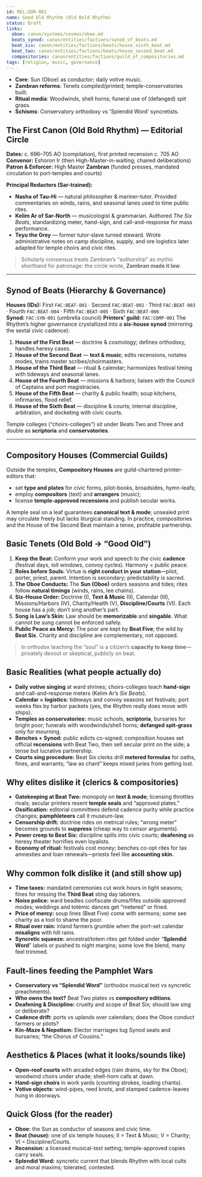 ```yaml
---
id: REL:GDR-001
name: Good Old Rhythm (Old Bold Rhythm)
status: Draft
links:
  oboe: canon/systems/cosmos/oboe.md
  beats_synod: canon/entities/factions/synod_of_beats.md
  beat_six: canon/entities/factions/beats/house_sixth_beat.md
  beat_two: canon/entities/factions/beats/house_second_beat.md
  compositories: canon/entities/factions/guild_of_compositories.md
tags: [religion, music, governance]
---
```


- **Core**: Sun (Oboe) as conductor; daily votive music.
- **Zambran reforms**: Tenets compiled/printed; temple-conservatories built.
- **Ritual media**: Woodwinds, shell horns; funeral use of (defanged) spit grass.
- **Schisms**: Conservatory orthodoxy vs 'Splendid Word' syncretists.

## The First Canon (Old Bold Rhythm) — Editorial Circle

**Dates:** c. 696–705 AO (compilation), first printed recension c. 705 AO  
**Convenor:** Eshoron Ir (then High-Master-in-waiting; chaired deliberations)  
**Patron & Enforcer:** High Master **Zambran** (funded presses, mandated circulation to port-temples and courts)

**Principal Redactors (Sar-trained):**
- **Nasha of Tau-Hi** — natural philosopher & mariner-tutor. Provided commentaries on winds, rains, and seasonal lanes used to time public rites.
- **Kelim Ar of Sar-North** — musicologist & grammarian. Authored *The Six Beats*, standardizing meter, hand-sign, and call-and-response for mass performance.
- **Teyu the Grey** — former tutor-slave turned steward. Wrote administrative notes on camp discipline, supply, and ore logistics later adapted for temple choirs and civic rites.

> Scholarly consensus treats Zambran’s “authorship” as mythic shorthand for patronage: the circle wrote, **Zambran made it law**.

---

## Synod of Beats (Hierarchy & Governance)
**Houses (IDs):** First `FAC:BEAT-001` · Second `FAC:BEAT-002` · Third `FAC:BEAT-003` · Fourth `FAC:BEAT-004` · Fifth `FAC:BEAT-005` · Sixth `FAC:BEAT-006`  
**Synod:** `FAC:SYN-001` (umbrella council)
**Printers’ guild:** `FAC:COMP-001`
The Rhythm’s higher governance crystallized into a **six-house synod** (mirroring the sextal civic cadence):

1. **House of the First Beat** — doctrine & cosmology; defines orthodoxy, handles heresy cases.
2. **House of the Second Beat** — **text & music**; edits recensions, notates modes, trains master scribes/choirmasters.
3. **House of the Third Beat** — ritual & calendar; harmonizes festival timing with tideways and seasonal lanes.
4. **House of the Fourth Beat** — missions & harbors; liaises with the Council of Captains and port magistracies.
5. **House of the Fifth Beat** — charity & public health; soup kitchens, infirmaries, flood relief.
6. **House of the Sixth Beat** — discipline & courts; internal discipline, arbitration, and docketing with civic courts.

Temple colleges (“choirs-colleges”) sit under Beats Two and Three and double as **scriptoria** and **conservatories**.

---

## Compository Houses (Commercial Guilds)

Outside the temples, **Compository Houses** are guild-chartered printer-editors that:
- set **type and plates** for civic forms, pilot-books, broadsides, hymn-leafs;
- employ **compositors** (text) and **arrangers** (music);  
- license **temple-approved recensions** and publish secular works.

A temple seal on a leaf guarantees **canonical text & mode**; unsealed print may circulate freely but lacks liturgical standing. In practice, compositories and the House of the Second Beat maintain a tense, profitable partnership.

## Basic Tenets (Old Bold → “Good Old”)
1) **Keep the Beat:** Conform your work and speech to the civic **cadence** (festival days, toll windows, convoy cycles). Harmony = public peace.  
2) **Roles before Souls:** Virtue is **right conduct in your station**—pilot, porter, priest, parent. Intention is secondary; predictability is sacred.  
3) **The Oboe Conducts:** The **Sun (Oboe)** orders seasons and tides; rites follow **natural timings** (winds, rains, lee chains).  
4) **Six-House Order:** Doctrine (I), **Text & Music** (II), Calendar (III), Missions/Harbors (IV), Charity/Health (V), **Discipline/Courts** (VI). Each house has a job; don’t sing another’s part.  
5) **Song is Law’s Skin:** Law should be **memorizable** and **singable**. What cannot be sung cannot be enforced safely.  
6) **Public Peace as Mercy:** The poor are kept by **Beat Five**; the wild by **Beat Six**. Charity and discipline are complementary, not opposed.

> In orthodox teaching the “soul” is a citizen’s **capacity to keep time**—privately devout or skeptical, publicly on beat.

## Basic Realities (what people actually do)
- **Daily votive singing** at ward shrines; choirs-colleges teach **hand-sign** and call-and-response meters (Kelim Ar’s *Six Beats*).  
- **Calendar = logistics:** tideways and convoy seasons set festivals; port weeks flex by harbor packets (yes, the Rhythm really does move with ships).  
- **Temples as conservatories:** music schools, **scriptoria**, bursaries for bright poor; funerals with woodwinds/shell horns; **defanged spit-grass** only for mourning.  
- **Benches + Synod:** public edicts co-signed; composition houses set official **recensions** with Beat Two, then sell secular print on the side; a tense but lucrative partnership.  
- **Courts sing procedure:** Beat Six clerks drill **metered formulas** for oaths, fines, and warrants; “law as chant” keeps mixed juries from getting lost.

## Why elites dislike it (clerics & compositories)
- **Gatekeeping at Beat Two:** monopoly on **text & mode**; licensing throttles rivals; secular printers resent **temple seals** and “approved plates.”  
- **Ossification:** editorial committees defend cadence purity while practice changes; **pamphleteers** call it museum-law.  
- **Censorship drift:** doctrine rides on metrical rules; “wrong meter” becomes grounds to **suppress** (cheap way to censor arguments).  
- **Power creep to Beat Six:** discipline spills into civic courts; **deafening** as heresy theater horrifies even loyalists.  
- **Economy of ritual:** festivals cost money; benches co-opt rites for tax amnesties and loan renewals—priests feel like **accounting skin**.

## Why common folk dislike it (and still show up)
- **Time taxes:** mandated ceremonies cut work hours in tight seasons; fines for missing the **Third Beat** sting day laborers.  
- **Noise police:** ward beadles confiscate drums/fifes outside approved modes; weddings and totémic dances get “metered” or fined.  
- **Price of mercy:** soup lines (Beat Five) come with sermons; some see charity as a tool to shame the poor.  
- **Ritual over rain:** inland farmers grumble when the port-set calendar **misaligns** with hill rains.  
- **Syncretic squeeze:** ancestral/totem rites get folded under “**Splendid Word**” labels or pushed to night margins; some love the blend, many feel trimmed.

## Fault-lines feeding the Pamphlet Wars
- **Conservatory vs “Splendid Word”** (orthodox musical text vs syncretic preachments).  
- **Who owns the text?** Beat Two plates vs **compository editions**.  
- **Deafening & Discipline:** cruelty and scope of Beat Six; should law sing or deliberate?  
- **Cadence drift:** ports vs uplands over calendars; does the Oboe conduct farmers or pilots?  
- **Kin-Maze & Nepotism:** Elector marriages tug Synod seats and bursaries; “the Chorus of Cousins.”

## Aesthetics & Places (what it looks/sounds like)
- **Open-roof courts** with arcaded edges (rain drains, sky for the Oboe); woodwind choirs under shade; shell-horn calls at dawn.  
- **Hand-sign choirs** in work yards (counting strokes, loading chants).  
- **Votive objects:** wind-pipes, reed knots, and stamped cadence-leaves hung in doorways.

## Quick Gloss (for the reader)
- **Oboe:** the Sun as conductor of seasons and civic time.  
- **Beat (house):** one of six temple houses; II = Text & Music; V = Charity; VI = Discipline/Courts.  
- **Recension:** a licensed musical-text setting; temple-approved copies carry seals.  
- **Splendid Word:** syncretic current that blends Rhythm with local cults and moral maxims; tolerated, contested.

